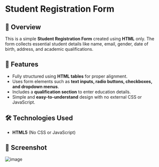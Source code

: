 # Student Registration Form

## 📌 Overview
This is a simple **Student Registration Form** created using **HTML** only. The form collects essential student details like name, email, gender, date of birth, address, and academic qualifications.

## 🚀 Features
- Fully structured using **HTML tables** for proper alignment.
- Uses form elements such as **text inputs, radio buttons, checkboxes, and dropdown menus**.
- Includes a **qualification section** to enter education details.
- Simple and **easy-to-understand** design with no external CSS or JavaScript.

## 🛠️ Technologies Used
- **HTML5** (No CSS or JavaScript)
  
## 📸 Screenshot
![image](https://github.com/user-attachments/assets/4127ef0e-ee0b-4bf9-800d-055fcbef5383)



